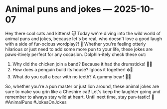 # Animal puns and jokes — 2025-10-07

Hey there cool cats and kittens! 🐱 Today we're diving into the wild world of animal puns and jokes, because let's be real, who doesn't love a good laugh with a side of fur-ocious wordplay?! 🦁 Whether you're feeling otterly hilarious or just need to add some more pun to your life, these jokes are paws-itively perfect for any occasion. Dolphin-itely check these out:

1. Why did the chicken join a band? Because it had the drumsticks! 🥁🐔
2. How does a penguin build its house? Igloos it together! ❄️🐧
3. What do you call a bear with no teeth? A gummy bear! 🐻🦷

So, whether you're a pun master or just lion around, these animal jokes are sure to make you grin like a Cheshire cat! Let's keep the laughter going and remember to always stay wild at heart. Until next time, stay pun-tastic! 🐾 #AnimalPuns #JokesOnJokes